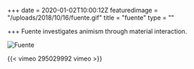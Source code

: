 +++
date = 2020-01-02T10:00:12Z
featuredimage = "/uploads/2018/10/16/fuente.gif"
title = "fuente"
type = ""

+++
Fuente investigates animism through material interaction.

<img class="full" src="/uploads/2018/10/14/fuente_escultura.jpg" alt="Fuente">

{{< vimeo 295029992 vimeo >}}